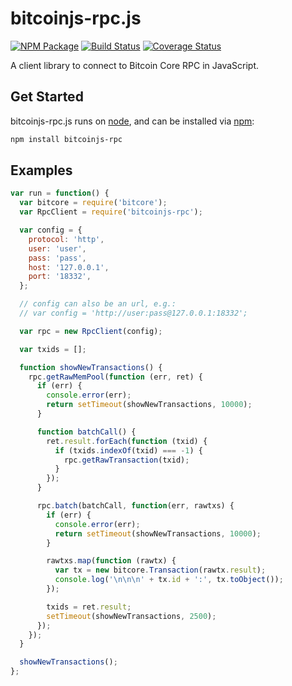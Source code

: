 bitcoinjs-rpc.js
===============

[![NPM Package](https://img.shields.io/npm/v/bitcoinjs-rpc.svg?style=flat-square)](https://www.npmjs.org/package/bitcoinjs-rpc)
[![Build Status](https://img.shields.io/travis/bitpay/bitcoinjs-rpc.svg?branch=master&style=flat-square)](https://travis-ci.org/bitpay/bitcoinjs-rpc)
[![Coverage Status](https://img.shields.io/coveralls/bitpay/bitcoinjs-rpc.svg?style=flat-square)](https://coveralls.io/r/bitpay/bitcoinjs-rpc?branch=master)

A client library to connect to Bitcoin Core RPC in JavaScript.

## Get Started

bitcoinjs-rpc.js runs on [node](http://nodejs.org/), and can be installed via [npm](https://npmjs.org/):

```bash
npm install bitcoinjs-rpc
```

## Examples

```javascript
var run = function() {
  var bitcore = require('bitcore');
  var RpcClient = require('bitcoinjs-rpc');

  var config = {
    protocol: 'http',
    user: 'user',
    pass: 'pass',
    host: '127.0.0.1',
    port: '18332',
  };

  // config can also be an url, e.g.:
  // var config = 'http://user:pass@127.0.0.1:18332';

  var rpc = new RpcClient(config);

  var txids = [];

  function showNewTransactions() {
    rpc.getRawMemPool(function (err, ret) {
      if (err) {
        console.error(err);
        return setTimeout(showNewTransactions, 10000);
      }

      function batchCall() {
        ret.result.forEach(function (txid) {
          if (txids.indexOf(txid) === -1) {
            rpc.getRawTransaction(txid);
          }
        });
      }

      rpc.batch(batchCall, function(err, rawtxs) {
        if (err) {
          console.error(err);
          return setTimeout(showNewTransactions, 10000);
        }

        rawtxs.map(function (rawtx) {
          var tx = new bitcore.Transaction(rawtx.result);
          console.log('\n\n\n' + tx.id + ':', tx.toObject());
        });

        txids = ret.result;
        setTimeout(showNewTransactions, 2500);
      });
    });
  }

  showNewTransactions();
};
```